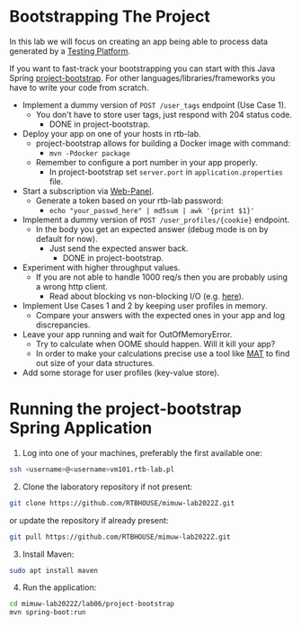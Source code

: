 # Bootstrapping The Project

In this lab we will focus on creating an app being able to process data generated by a [Testing Platform](https://github.com/RTBHOUSE/mimuw-lab2022Z/tree/main/project#testing-platform).

If you want to fast-track your bootstrapping you can start with this Java Spring [project-bootstrap](https://github.com/RTBHOUSE/mimuw-lab2022Z/tree/main/lab06/project-bootstrap). For other languages/libraries/frameworks you have to write your code from scratch.

* Implement a dummy version of `POST /user_tags` endpoint (Use Case 1).
  * You don't have to store user tags, just respond with 204 status code.
    * DONE in project-bootstrap.
* Deploy your app on one of your hosts in rtb-lab.
  * project-bootstrap allows for building a Docker image with command:
    * `mvn -Pdocker package`
  * Remember to configure a port number in your app properly.
    * In project-bootstrap set `server.port` in `application.properties` file.
* Start a subscription via [Web-Panel](http://rtb101vm.rtb-lab.pl:8082/).
  * Generate a token based on your rtb-lab password:
    * `echo "your_passwd_here" | md5sum | awk '{print $1}'`
* Implement a dummy version of `POST /user_profiles/{cookie}` endpoint.
  * In the body you get an expected answer (debug mode is on by default for now).
    * Just send the expected answer back.
      * DONE in project-bootstrap.
* Experiment with higher throughput values.
  * If you are not able to handle 1000 req/s then you are probably using a wrong http client.
    * Read about blocking vs non-blocking I/O (e.g. [here](https://luminousmen.com/post/asynchronous-programming-blocking-and-non-blocking)).
* Implement Use Cases 1 and 2 by keeping user profiles in memory.
  * Compare your answers with the expected ones in your app and log discrepancies.
* Leave your app running and wait for OutOfMemoryError.
  * Try to calculate when OOME should happen. Will it kill your app?
  * In order to make your calculations precise use a tool like [MAT](https://www.eclipse.org/mat/) to find out size of your data structures.
* Add some storage for user profiles (key-value store).

# Running the project-bootstrap Spring Application

1. Log into one of your machines, preferably the first available one:

```bash
ssh <username>@<username>vm101.rtb-lab.pl
```

2. Clone the laboratory repository if not present:

```bash
git clone https://github.com/RTBHOUSE/mimuw-lab2022Z.git
```

or update the repository if already present:
```bash
git pull https://github.com/RTBHOUSE/mimuw-lab2022Z.git
```

3. Install Maven:

```bash
sudo apt install maven
```

4. Run the application:
```bash
cd mimuw-lab2022Z/lab06/project-bootstrap
mvn spring-boot:run
```
